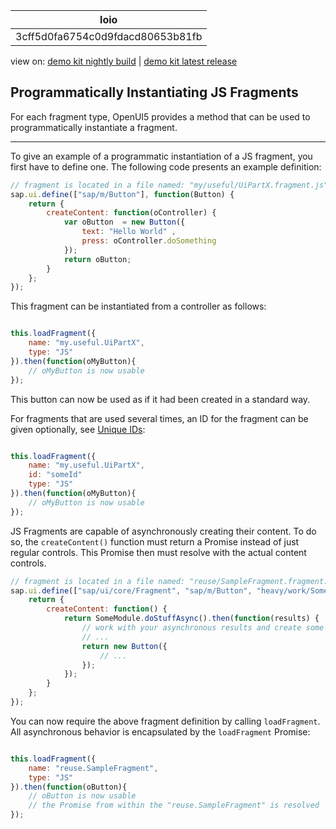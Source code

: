 <!-- loio3cff5d0fa6754c0d9fdacd80653b81fb -->

| loio |
| -----|
| 3cff5d0fa6754c0d9fdacd80653b81fb |

<div id="loio">

view on: [demo kit nightly build](https://openui5nightly.hana.ondemand.com/#/topic/3cff5d0fa6754c0d9fdacd80653b81fb) | [demo kit latest release](https://openui5.hana.ondemand.com/#/topic/3cff5d0fa6754c0d9fdacd80653b81fb)</div>

## Programmatically Instantiating JS Fragments

For each fragment type, OpenUI5 provides a method that can be used to programmatically instantiate a fragment.

***

To give an example of a programmatic instantiation of a JS fragment, you first have to define one. The following code presents an example definition:

``` js
// fragment is located in a file named: "my/useful/UiPartX.fragment.js"
sap.ui.define(["sap/m/Button"], function(Button) {
	return {
		createContent: function(oController) {
			var oButton  = new Button({
				text: "Hello World" ,
				press: oController.doSomething
			});
			return oButton;
		}
	};
});
```

This fragment can be instantiated from a controller as follows:

``` js

this.loadFragment({
	name: "my.useful.UiPartX",
	type: "JS"
}).then(function(oMyButton){
	// oMyButton is now usable
});
```

This button can now be used as if it had been created in a standard way.

For fragments that are used several times, an ID for the fragment can be given optionally, see [Unique IDs](Unique_IDs_5da591c.md):

``` js

this.loadFragment({
	name: "my.useful.UiPartX",
	id: "someId"
	type: "JS"
}).then(function(oMyButton){
	// oMyButton is now usable
});
```

JS Fragments are capable of asynchronously creating their content. To do so, the `createContent()` function must return a Promise instead of just regular controls. This Promise then must resolve with the actual content controls.

``` js
// fragment is located in a file named: "reuse/SampleFragment.fragment.js"
sap.ui.define(["sap/ui/core/Fragment", "sap/m/Button", "heavy/work/SomeModule"], function(Fragment, Button, SomeModule) {
	return {
		createContent: function() {
			return SomeModule.doStuffAsync().then(function(results) {
				// work with your asynchronous results and create some controls
				// ...
				return new Button({
					// ...
				});
			});
		}
	};
});
```

You can now require the above fragment definition by calling `loadFragment`. All asynchronous behavior is encapsulated by the `loadFragment` Promise:

``` js

this.loadFragment({
	name: "reuse.SampleFragment",
	type: "JS"
}).then(function(oButton){
	// oButton is now usable
	// the Promise from within the "reuse.SampleFragment" is resolved
});
```

